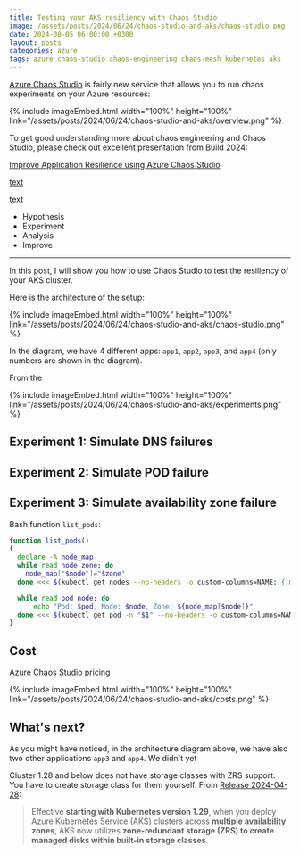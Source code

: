 ```yaml
---
title: Testing your AKS resiliency with Chaos Studio
image: /assets/posts/2024/06/24/chaos-studio-and-aks/chaos-studio.png
date: 2024-08-05 06:00:00 +0300
layout: posts
categories: azure
tags: azure chaos-studio chaos-engineering chaos-mesh kubernetes aks
---
```


[Azure Chaos Studio](https://learn.microsoft.com/en-us/azure/chaos-studio/chaos-studio-overview)
is fairly new service that allows you to run chaos experiments on your Azure resources:

{% include imageEmbed.html width="100%" height="100%" link="/assets/posts/2024/06/24/chaos-studio-and-aks/overview.png" %}

To get good understanding more about chaos engineering and Chaos Studio,
please check out excellent presentation from Build 2024: 

[Improve Application Resilience using Azure Chaos Studio](https://build.microsoft.com/en-US/sessions/5723eeff-0b6b-4dee-b35b-dd8f3f40c5b2)


[text](https://en.wikipedia.org/wiki/Chaos_engineering)

[text](https://principlesofchaos.org/)

- Hypothesis
- Experiment
- Analysis
- Improve
---

In this post, I will show you how to use Chaos Studio to test the resiliency of your AKS cluster.

Here is the architecture of the setup:

{% include imageEmbed.html width="100%" height="100%" link="/assets/posts/2024/06/24/chaos-studio-and-aks/chaos-studio.png" %}


In the diagram, we have 4 different apps: `app1`, `app2`, `app3`, and `app4` (only numbers are shown in the diagram).

From the 


{% include imageEmbed.html width="100%" height="100%" link="/assets/posts/2024/06/24/chaos-studio-and-aks/experiments.png" %}

## Experiment 1: Simulate DNS failures

## Experiment 2: Simulate POD failure

## Experiment 3: Simulate availability zone failure

Bash function `list_pods`:

```bash
function list_pods()
{
  declare -A node_map
  while read node zone; do
    node_map["$node"]="$zone"
  done <<< $(kubectl get nodes --no-headers -o custom-columns=NAME:'{.metadata.name}',ZONE:'{metadata.labels.topology\.kubernetes\.io/zone}')

  while read pod node; do
      echo "Pod: $pod, Node: $node, Zone: ${node_map[$node]}"
  done <<< $(kubectl get pod -n "$1" --no-headers -o custom-columns=NAME:'{.metadata.name}',NODE:'{.spec.nodeName}')
}
```

## Cost

[Azure Chaos Studio pricing](https://azure.microsoft.com/en-us/pricing/details/chaos-studio/)

{% include imageEmbed.html width="100%" height="100%" link="/assets/posts/2024/06/24/chaos-studio-and-aks/costs.png" %}

## What's next?

As you might have noticed, in the architecture diagram above, we have also two other applications `app3` and `app4`.
We didn't yet 

Cluster 1.28 and below does not have storage classes with ZRS support. You have to create storage class for them yourself.
From [Release 2024-04-28](https://github.com/Azure/AKS/releases/tag/2024-04-28):

> Effective **starting with Kubernetes version 1.29**,
> when you deploy Azure Kubernetes Service (AKS) clusters across **multiple availability zones**,
> AKS now utilizes **zone-redundant storage (ZRS) to create managed disks within built-in storage classes**. 
